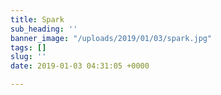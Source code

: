 ```yaml
---
title: Spark
sub_heading: ''
banner_image: "/uploads/2019/01/03/spark.jpg"
tags: []
slug: ''
date: 2019-01-03 04:31:05 +0000

---
```

